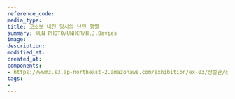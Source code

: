 ```yaml
---
reference_code:
media_type:
title: 코소보 내전 당시의 난민 행렬
summary: ©UN PHOTO/UNHCR/H.J.Davies
image:
description:
modified_at:
created_at:
components:
- https://wwm3.s3.ap-northeast-2.amazonaws.com/exhibition/ex-03/상설관/상설관1+왼편/1-3.31544.jpg
tags:
-
---
```

